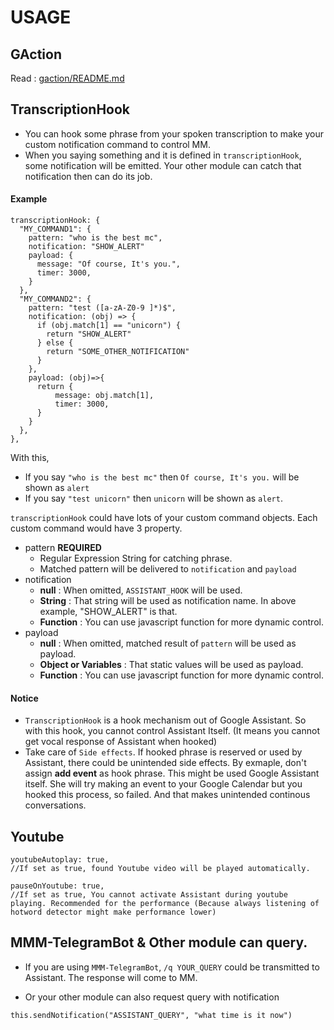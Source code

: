 # USAGE

## GAction
Read :  [gaction/README.md](/gaction/README.md)

## TranscriptionHook
- You can hook some phrase from your spoken transcription to make your custom notification command to control MM.
- When you saying something and it is defined in `transcriptionHook`, some notification will be emitted. Your other module can catch that notification then can do its job.

#### Example
```
transcriptionHook: {
  "MY_COMMAND1": {
    pattern: "who is the best mc",
    notification: "SHOW_ALERT"
    payload: {
      message: "Of course, It's you.",
      timer: 3000,
    }
  },
  "MY_COMMAND2": {
    pattern: "test ([a-zA-Z0-9 ]*)$",
    notification: (obj) => {
      if (obj.match[1] == "unicorn") {
        return "SHOW_ALERT"
      } else {
        return "SOME_OTHER_NOTIFICATION"
      }
    },
    payload: (obj)=>{
      return {
          message: obj.match[1],
          timer: 3000,
      }
    }
  },
},
```
With this,
- If you say `"who is the best mc"` then `Of course, It's you.` will be shown as `alert`
- If you say `"test unicorn"` then `unicorn` will be shown as `alert`.

`transcriptionHook` could have lots of your custom command objects. Each custom command would have 3 property.
- pattern **REQUIRED**
  - Regular Expression String for catching phrase.
  - Matched pattern will be delivered to `notification` and `payload`
- notification
  - **null** : When omitted, `ASSISTANT_HOOK` will be used.
  - **String** : That string will be used as notification name. In above example, "SHOW_ALERT" is that.
  - **Function** : You can use javascript function for more dynamic control.
- payload
  - **null** : When omitted, matched result of `pattern` will be used as payload.
  - **Object or Variables** : That static values will be used as payload.
  - **Function** : You can use javascript function for more dynamic control.

#### Notice
- `TranscriptionHook` is a hook mechanism out of Google Assistant. So with this hook, you cannot control Assistant Itself. (It means you cannot get vocal response of Assistant when hooked)
- Take care of `Side effects`. If hooked phrase is reserved or used by Assistant, there could be unintended side effects. By exmaple, don't assign **add event** as hook phrase. This might be used Google Assistant itself. She will try making an event to your Google Calendar but you hooked this process, so failed. And that makes unintended continous conversations.



## Youtube
```
youtubeAutoplay: true,
//If set as true, found Youtube video will be played automatically.

pauseOnYoutube: true,
//If set as true, You cannot activate Assistant during youtube playing. Recommended for the performance (Because always listening of hotword detector might make performance lower)
```


## MMM-TelegramBot & Other module can query.
- If you are using `MMM-TelegramBot`, `/q YOUR_QUERY` could be transmitted to Assistant. The response will come to MM.

- Or your other module can also request query with notification
```
this.sendNotification("ASSISTANT_QUERY", "what time is it now")
```
